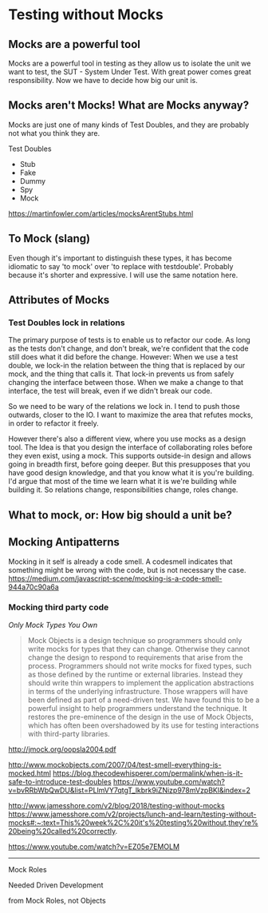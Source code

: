 # Testing without Mocks

## Mocks are a powerful tool
Mocks are a powerful tool in testing as they allow us to isolate the unit we want to test, the SUT - System Under Test.
With great power comes great responsibility. Now we have to decide how big our unit is.

## Mocks aren't Mocks! What are Mocks anyway?
Mocks are just one of many kinds of Test Doubles, and they are probably not what you think they are.

Test Doubles
- Stub
- Fake
- Dummy
- Spy
- Mock

https://martinfowler.com/articles/mocksArentStubs.html

## To Mock (slang)
Even though it's important to distinguish these types, it has become idiomatic to say 'to mock' over 'to replace with testdouble'.
Probably because it's shorter and expressive. I will use the same notation here.

## Attributes of Mocks

### Test Doubles lock in relations
The primary purpose of tests is to enable us to refactor our code. 
As long as the tests don't change, and don't break, we're confident that the code still does what it did before the change.
However: When we use a test double, we lock-in the relation between the thing that is replaced by our mock, and the thing that calls it.
That lock-in prevents us from safely changing the interface between those. 
When we make a change to that interface, the test will break, even if we didn't break our code.

So we need to be wary of the relations we lock in.
I tend to push those outwards, closer to the IO.
I want to maximize the area that refutes mocks, in order to refactor it freely.

However there's also a different view, where you use mocks as a design tool.
The Idea is that you design the interface of collaborating roles before they even exist, using a mock.
This supports outside-in design and allows going in breadth first, before going deeper.
But this presupposes that you have good design knowledge, and that you know what it is you're building.
I'd argue that most of the time we learn what it is we're building while building it.
So relations change, responsibilities change, roles change.

## What to mock, or: How big should a unit be?

## Mocking Antipatterns
Mocking in it self is already a code smell. A codesmell indicates that something might be wrong with the code, but is not necessary the case.
https://medium.com/javascript-scene/mocking-is-a-code-smell-944a70c90a6a

### Mocking third party code
*Only Mock Types You Own*

>Mock Objects is a design technique so programmers should only
write mocks for types that they can change. Otherwise they cannot
change the design to respond to requirements that arise from the
process. Programmers should not write mocks for fixed types,
such as those defined by the runtime or external libraries. Instead
they should write thin wrappers to implement the application
abstractions in terms of the underlying infrastructure. Those
wrappers will have been defined as part of a need-driven test.
We have found this to be a powerful insight to help programmers
understand the technique. It restores the pre-eminence of the
design in the use of Mock Objects, which has often been
overshadowed by its use for testing interactions with third-party
libraries.


http://jmock.org/oopsla2004.pdf

http://www.mockobjects.com/2007/04/test-smell-everything-is-mocked.html
https://blog.thecodewhisperer.com/permalink/when-is-it-safe-to-introduce-test-doubles
https://www.youtube.com/watch?v=bvRRbWbQwDU&list=PLlmVY7qtgT_lkbrk9iZNizp978mVzpBKl&index=2

http://www.jamesshore.com/v2/blog/2018/testing-without-mocks
https://www.jamesshore.com/v2/projects/lunch-and-learn/testing-without-mocks#:~:text=This%20week%2C%20it's%20testing%20without,they're%20being%20called%20correctly.

https://www.youtube.com/watch?v=EZ05e7EMOLM

---

Mock Roles

Needed Driven Development


from Mock Roles, not Objects
